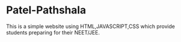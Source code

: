 # Patel-Pathshala
This is a simple website using HTML,JAVASCRIPT,CSS which provide students preparing for their NEET/JEE.
